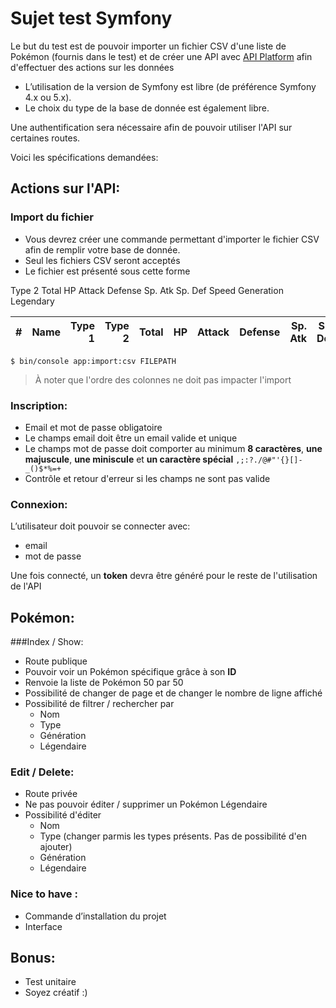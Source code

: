 # Sujet test Symfony

Le but du test est de pouvoir importer un fichier CSV d'une liste de Pokémon (fournis dans le test) et de créer une API avec [API Platform](https://api-platform.com/) afin d'effectuer des actions sur les données
* L’utilisation de la version de Symfony est libre (de préférence Symfony 4.x ou 5.x).
* Le choix du type de la base de donnée est également libre.

Une authentification sera nécessaire afin de pouvoir utiliser l'API sur certaines routes.

Voici les spécifications demandées:

## Actions sur l'API:
### Import du fichier
- Vous devrez créer une commande permettant d'importer le fichier CSV afin de remplir votre base de donnée.
- Seul les fichiers CSV seront acceptés
- Le fichier est présenté sous cette forme

Type 2	Total	HP	Attack	Defense	Sp. Atk	Sp. Def	Speed	Generation	Legendary

| #   | Name | Type 1 | Type 2 | Total |  HP | Attack | Defense | Sp. Atk | Sp. Def | Speed | Generation | Legendary |
| ---:|-----:| ------:| ------:| -----:| ---:| ------:| -------:| -------:| -------:| -----:| ----------:| ---------:|

``$ bin/console app:import:csv FILEPATH``

> À noter que l'ordre des colonnes ne doit pas impacter l'import
### Inscription:

- Email et mot de passe obligatoire
- Le champs email doit être un email valide et unique
- Le champs mot de passe doit comporter au minimum **8 caractères**, **une majuscule**, **une miniscule** et **un caractère spécial** ``,;:?./@#"'{}[]-_()$*%=+``
- Contrôle et retour d'erreur si les champs ne sont pas valide

### Connexion:
L’utilisateur doit pouvoir se connecter avec:
- email
- mot de passe

Une fois connecté, un **token** devra être généré pour le reste de l'utilisation de l'API

## Pokémon:

###Index / Show:
- Route publique
- Pouvoir voir un Pokémon spécifique grâce à son **ID**
- Renvoie la liste de Pokémon 50 par 50
- Possibilité de changer de page et de changer le nombre de ligne affiché
- Possibilité de filtrer / rechercher par
  - Nom
  - Type
  - Génération
  - Légendaire

### Edit / Delete:
- Route privée
- Ne pas pouvoir éditer / supprimer un Pokémon Légendaire
- Possibilité d'éditer
    - Nom
    - Type (changer parmis les types présents. Pas de possibilité d'en ajouter)
    - Génération
    - Légendaire

### Nice to have :

* Commande d’installation du projet
* Interface

## Bonus:

* Test unitaire
* Soyez créatif :)
